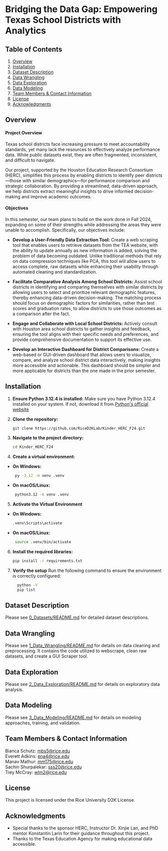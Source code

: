 # Bridging the Data Gap: Empowering Texas School Districts with Analytics


## Table of Contents 
1. [Overview](#overview)
2. [Installation](#installation)
3. [Dataset Description](#dataset-description)
4. [Data Wrangling](#data-wrangling)
5. [Data Exploration](#data-exploration)
7. [Data Modeling](#data-modeling)
9. [Team Members & Contact Information](#team-members--contact-information)
10. [License](#license)
11. [Acknowledgments](#acknowledgments)


## Overview

#### Project Overview
Texas school districts face increasing pressure to meet accountability standards, yet many lack the resources to effectively analyze performance data. While public datasets exist, they are often fragmented, inconsistent, and difficult to navigate.

Our project, supported by the Houston Education Research Consortium (HERC), simplifies this process by enabling districts to identify peer districts—those with similar demographics—for performance comparison and strategic collaboration. By providing a streamlined, data-driven approach, we help districts extract meaningful insights to drive informed decision-making and improve academic outcomes.

#### Objectives

In this semester, our team plans to build on the work done in Fall 2024, expanding on some of their strengths while addressing the areas they were unable to accomplish. Specifically, our objectives include:

* **Develop a User-Friendly Data Extraction Tool:** Create a web scraping tool that enables users to retrieve datasets from the TEA website, with the ability to update annually as new information is added, solving the problem of data becoming outdated. Unlike traditional methods that rely on data compression techniques like PCA, this tool will allow users to access complete, raw datasets while enhancing their usability through automated cleaning and standardization.

* **Facilitate Comparative Analysis Among School Districts:** Assist school districts in identifying and comparing themselves with similar districts by allowing users to select and prioritize relevant demographic features, thereby enhancing data-driven decision-making. The matching process should focus on demographic factors for similarities, rather than test scores and graduation rates, to allow districts to use those outcomes as a comparison after the fact.

* **Engage and Collaborate with Local School Districts:** Actively consult with Houston area school districts to gather insights and feedback, ensuring the tool aligns with their specific needs and preferences, and provide comprehensive documentation to support its effective use. 

* **Develop an Interactive Dashboard for District Comparisons:** Create a web-based or GUI-driven dashboard that allows users to visualize, compare, and analyze school district data interactively, making insights more accessible and actionable. This dashboard should be simpler and more applicable for districts than the one made in the prior semester. 



## Installation
1. **Ensure Python 3.12.4 is installed:**
Make sure you have Python 3.12.4 installed on your system. If not, download it from [Python's official website](https://www.python.org/downloads/release/python-31011/)

2. **Clone the repository:**
   ```bash
   git clone https://github.com/RiceD2KLab/Kinder_HERC_F24.git

3. **Navigate to the project directory:** 
   ```bash
   cd Kinder_HERC_F24

4. **Create a virtual environment:**
- **On Windows:**
  ```bash
   py -3.12 -m venv .venv

- **On macOS/Linux:**
  ```bash
   python3.12 -m venv .venv

5. **Activate the Virtual Environment**
- **On Windows:**
  ```bash
  .venv\Scripts\activate

- **On macOS/Linux:**
  ```bash
   source .venv/bin/activate

6. **Install the required libraries:**
   ```bash
   pip install -r requirements.txt

7. **Verify the setup** 
  Run the following command to ensure the environment is correctly configured:
   ```bash
     python -V
     pip list
   ```

## Dataset Description
   Please see [0_Datasets/README.md](0_Datasets/README.md) for detailed dataset descriptions.

## Data Wrangling
   Please see [1_Data_Wrangling/README.md](1_Data_Wrangling/README.md) for details on data cleaning and preprocessing. It contains the code utilized to webscrape, clean raw datasets, and create a GUI Scraper tool. 
##  Data Exploration
   Please see [2_Data_Exploration/README.md](2_Data_Exploration/README.md) for details on exploratory data analysis.

## Data Modeling
   Please see [3_Data_Modeling/README.md](3_Data_Modeling/README.md) for details on modeling approaches, training, and validation.

## Team Members & Contact Information
Bianca Schutz: mbs5@rice.edu \
Everett Adkins: ena4@rice.edu \
Manav Mathur: mm175@rice.edu \
Sachin Shurpalekar: sss20@rice.edu \
Trey McCray: wlm2@rice.edu

## License

This project is licensed under the Rice University D2K License.

## Acknowledgments

- Special thanks to the sponsor HERC, Instructor Dr. Xinjie Lan, and PhD mentor Konstantin Larin for their guidance throughout this project.
- Thanks to the Texas Education Agency for making educational data accessible.
